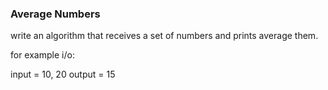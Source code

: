 ### Average Numbers

write an algorithm that receives a set of numbers and prints average them.

for example i/o:

input = 10, 20
output = 15